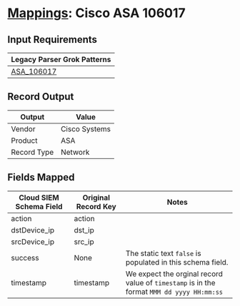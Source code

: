 # [Mappings](README.md): Cisco ASA 106017

## Input Requirements

|Legacy Parser Grok Patterns|
|-------------|
|[ASA_106017](../legacy_parsers/ASA_106017.md)|

## Record Output

|Output|Value|
|------|-----|
|Vendor|Cisco Systems|
|Product|ASA|
|Record Type|Network|

## Fields Mapped

|Cloud SIEM Schema Field|Original Record Key|Notes|
|-----------------------|-------------------|-----|
|action|action||
|dstDevice_ip|dst_ip||
|srcDevice_ip|src_ip||
|success|None|The static text `false` is populated in this schema field.|
|timestamp|timestamp|We expect the orginal record value of `timestamp` is in the format `MMM dd yyyy HH:mm:ss`|

